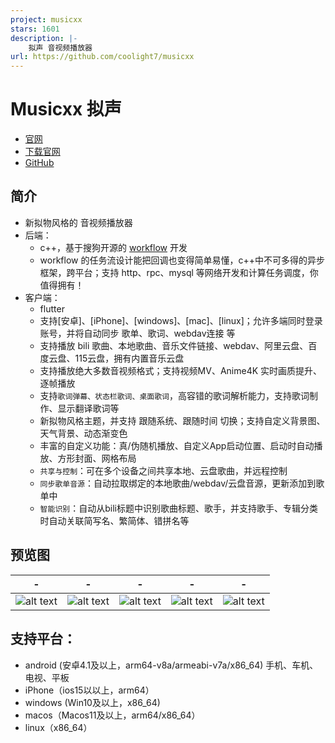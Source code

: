 ```yaml
---
project: musicxx
stars: 1601
description: |-
    拟声 音视频播放器
url: https://github.com/coolight7/musicxx
---
```


# Musicxx 拟声
* [官网](https://blog.mimicry.cool/)
* [下载官网](https://download.music.mimicry.cool/)
* [GitHub](https://github.com/coolight7/MimicryMusic)

## 简介
* 新拟物风格的 音视频播放器
* 后端：
  * c++，基于搜狗开源的 [workflow](https://github.com/sogou/workflow) 开发
  * workflow 的任务流设计能把回调也变得简单易懂，c++中不可多得的异步框架，跨平台；支持 http、rpc、mysql 等网络开发和计算任务调度，你值得拥有！
* 客户端：
  * flutter
  * 支持[安卓]、[iPhone]、[windows]、[mac]、[linux]；允许多端同时登录账号，并将自动同步 歌单、歌词、webdav连接 等
  * 支持播放 bili 歌曲、本地歌曲、音乐文件链接、webdav、阿里云盘、百度云盘、115云盘，拥有内置音乐云盘
  * 支持播放绝大多数音视频格式；支持视频MV、Anime4K 实时画质提升、逐帧播放
  * 支持`歌词弹幕、状态栏歌词、桌面歌词`，高容错的歌词解析能力，支持歌词制作、显示翻译歌词等
  * 新拟物风格主题，并支持 跟随系统、跟随时间 切换；支持自定义背景图、天气背景、动态渐变色
  * 丰富的自定义功能：真/伪随机播放、自定义App启动位置、启动时自动播放、方形封面、网格布局
  * `共享与控制`：可在多个设备之间共享本地、云盘歌曲，并远程控制
  * `同步歌单音源`：自动拉取绑定的本地歌曲/webdav/云盘音源，更新添加到歌单中
  * `智能识别`：自动从bili标题中识别歌曲标题、歌手，并支持歌手、专辑分类时自动关联简写名、繁简体、错拼名等

## 预览图
| -                                | -                                  | -                                  | -                                  | -                                  |
| -------------------------------- | ---------------------------------- | ---------------------------------- | ---------------------------------- | ---------------------------------- |
| ![alt text](res/image/image.png) | ![alt text](res/image/image-2.png) | ![alt text](res/image/image-3.png) | ![alt text](res/image/image-4.png) | ![alt text](res/image/image-5.png) |

## 支持平台：
- android (安卓4.1及以上，arm64-v8a/armeabi-v7a/x86_64) 手机、车机、电视、平板
- iPhone（ios15以以上，arm64）
- windows (Win10及以上，x86_64)
- macos（Macos11及以上，arm64/x86_64）
- linux（x86_64）
